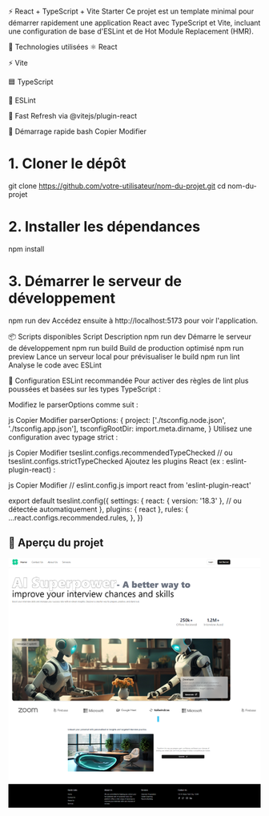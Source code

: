 ⚡ React + TypeScript + Vite Starter
Ce projet est un template minimal pour démarrer rapidement une application React avec TypeScript et Vite, incluant une configuration de base d'ESLint et de Hot Module Replacement (HMR).

🧰 Technologies utilisées
⚛️ React

⚡ Vite

🟦 TypeScript

📏 ESLint

🔁 Fast Refresh via @vitejs/plugin-react

🚀 Démarrage rapide
bash
Copier
Modifier
# 1. Cloner le dépôt
git clone https://github.com/votre-utilisateur/nom-du-projet.git
cd nom-du-projet

# 2. Installer les dépendances
npm install

# 3. Démarrer le serveur de développement
npm run dev
Accédez ensuite à http://localhost:5173 pour voir l'application.

📦 Scripts disponibles
Script	Description
npm run dev	Démarre le serveur de développement
npm run build	Build de production optimisé
npm run preview	Lance un serveur local pour prévisualiser le build
npm run lint	Analyse le code avec ESLint

📐 Configuration ESLint recommandée
Pour activer des règles de lint plus poussées et basées sur les types TypeScript :

Modifiez le parserOptions comme suit :

js
Copier
Modifier
parserOptions: {
  project: ['./tsconfig.node.json', './tsconfig.app.json'],
  tsconfigRootDir: import.meta.dirname,
}
Utilisez une configuration avec typage strict :

js
Copier
Modifier
tseslint.configs.recommendedTypeChecked
// ou
tseslint.configs.strictTypeChecked
Ajoutez les plugins React (ex : eslint-plugin-react) :

js
Copier
Modifier
// eslint.config.js
import react from 'eslint-plugin-react'

export default tseslint.config({
  settings: {
    react: { version: '18.3' }, // ou détectée automatiquement
  },
  plugins: { react },
  rules: {
    ...react.configs.recommended.rules,
  },
})


## 📸 Aperçu du projet
![Aperçu du projet](https://github.com/Trikisalem/interview-training-ai/raw/main/a.png)


